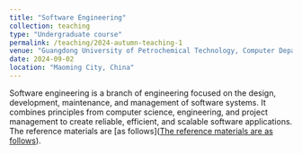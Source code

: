 ```yaml
---
title: "Software Engineering"
collection: teaching
type: "Undergraduate course"
permalink: /teaching/2024-autumn-teaching-1
venue: "Guangdong University of Petrochemical Technology, Computer Department"
date: 2024-09-02
location: "Maoming City, China"
---
```


Software engineering is a branch of engineering focused on the design, development, maintenance, and management of software systems. It combines principles from computer science, engineering, and project management to create reliable, efficient, and scalable software applications. The reference materials are [as follows]([The reference materials are as follows](https://github.com/QSCTech/zju-icicles/blob/master/%E8%BD%AF%E4%BB%B6%E5%B7%A5%E7%A8%8B/%E6%95%99%E6%9D%90/%E8%BD%AF%E4%BB%B6%E5%B7%A5%E7%A8%8B%EF%BC%9A%E5%AE%9E%E8%B7%B5%E8%80%85%E7%9A%84%E7%A0%94%E7%A9%B6%E6%96%B9%E6%B3%95%EF%BC%88%E7%AC%AC7%E7%89%88%EF%BC%89.pdf)).

<div style="display: none">

[The slides](/files/2024_2_SE/0902_soterengineering_chapter1.pdf) for a first chapter on Sep 02. 

[The slides](/files/2024_2_SE/0905_SE_chapter02.pdf) for a second chapter on Sep 05.

The slides for the [feasibility analysis](/files/2024_2_SE/0909_SE_kexingxing.pdf) with a FA [homework](/files/2024_2_SE/0905_SE_report_modul.docx) on Sep 05.

The slides for the [structured analysis](/files/2024_2_SE/0912_SE_require_structure.pdf) on Sep 12. Add a data flow model [example](/files/2024_2_SE/0914_SE_dataflowEx.ppt).

The slides for the [software design](/files/2024_2_SE/0914_SE_softwareDesign.pdf) on Sep 14-26 before the mid-autumn festival.

[Object orient and UML](/files/2024_2_SE/0929_SE_OO_UML.pdf), [object orient analysis](/files/2024_2_SE/1010_SE_OOA.pdf) from Sep 29 to Oct 10.

[Experiment 1](/files/2024_2_SE/0927_Experiment_engineeringDrawing.pdf) for drawing engineering image on Sep 27, with the module of [experiment report](/files/2024_2_SE/0929_SE_report_modul.docx).

[Architecture Design](/files/2024_2_SE/1012_SE_construction.pdf) and [Object orient design](/files/2024_2_SE/1012_SE_OO_design.pdf) on Oct 12.

[Software implementation](/files/2024_2_SE/1014_SE_software_Implementation.pdf) on Oct 14.

Add [software testing](/files/2024_2_SE/1021_SE_TEST.pdf)

Add [SE maintain](/files/2024_2_SE/1028_SE_maintain.pdf), [process](/files/2024_2_SE/1028_SE_process.pdf) and [management](/files/2024_2_SE/1028_SE_management.pdf).

Add presentation for [Internet Engineering](/files/2024_2_SE/1210_Internet.pptx)


</div>